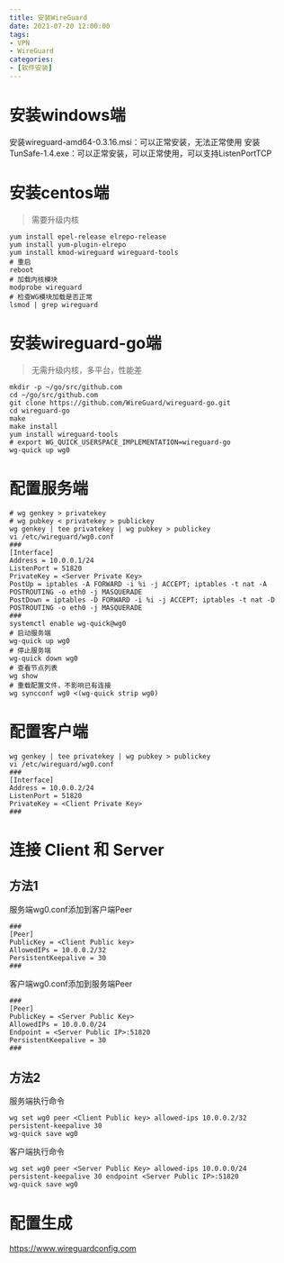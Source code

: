 ```yaml
---
title: 安装WireGuard
date: 2021-07-20 12:00:00
tags:
- VPN
- WireGuard
categories:
- [软件安装]
---
```


# 安装windows端

安装wireguard-amd64-0.3.16.msi：可以正常安装，无法正常使用
安装TunSafe-1.4.exe：可以正常安装，可以正常使用，可以支持ListenPortTCP

# 安装centos端

> 需要升级内核

```shell
yum install epel-release elrepo-release
yum install yum-plugin-elrepo
yum install kmod-wireguard wireguard-tools
# 重启
reboot
# 加载内核模块
modprobe wireguard
# 检查WG模块加载是否正常
lsmod | grep wireguard
```

<!-- more -->

# 安装wireguard-go端

> 无需升级内核，多平台，性能差

```shell
mkdir -p ~/go/src/github.com
cd ~/go/src/github.com
git clone https://github.com/WireGuard/wireguard-go.git
cd wireguard-go
make
make install
yum install wireguard-tools
# export WG_QUICK_USERSPACE_IMPLEMENTATION=wireguard-go
wg-quick up wg0
```

# 配置服务端

```shell
# wg genkey > privatekey
# wg pubkey < privatekey > publickey
wg genkey | tee privatekey | wg pubkey > publickey
vi /etc/wireguard/wg0.conf
###
[Interface]
Address = 10.0.0.1/24
ListenPort = 51820
PrivateKey = <Server Private Key>
PostUp = iptables -A FORWARD -i %i -j ACCEPT; iptables -t nat -A POSTROUTING -o eth0 -j MASQUERADE
PostDown = iptables -D FORWARD -i %i -j ACCEPT; iptables -t nat -D POSTROUTING -o eth0 -j MASQUERADE
###
systemctl enable wg-quick@wg0
# 启动服务端
wg-quick up wg0
# 停止服务端
wg-quick down wg0
# 查看节点列表
wg show
# 重载配置文件，不影响已有连接
wg syncconf wg0 <(wg-quick strip wg0)
```

# 配置客户端

```shell
wg genkey | tee privatekey | wg pubkey > publickey
vi /etc/wireguard/wg0.conf
###
[Interface]
Address = 10.0.0.2/24
ListenPort = 51820
PrivateKey = <Client Private Key>
###
```

# 连接 Client 和 Server

## 方法1

服务端wg0.conf添加到客户端Peer

```shell
###
[Peer]
PublicKey = <Client Public key>
AllowedIPs = 10.0.0.2/32
PersistentKeepalive = 30
###
```

客户端wg0.conf添加到服务端Peer

```shell
###
[Peer]
PublicKey = <Server Public Key>
AllowedIPs = 10.0.0.0/24
Endpoint = <Server Public IP>:51820
PersistentKeepalive = 30
###
```

## 方法2

服务端执行命令

```shell
wg set wg0 peer <Client Public key> allowed-ips 10.0.0.2/32 persistent-keepalive 30
wg-quick save wg0
```

客户端执行命令

```shell
wg set wg0 peer <Server Public Key> allowed-ips 10.0.0.0/24 persistent-keepalive 30 endpoint <Server Public IP>:51820 
wg-quick save wg0
```

# 配置生成

https://www.wireguardconfig.com
